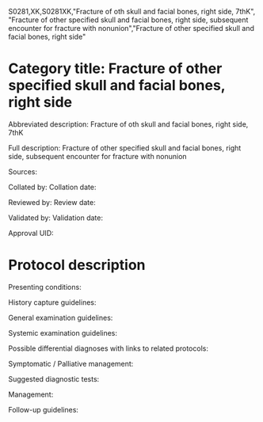 S0281,XK,S0281XK,"Fracture of oth skull and facial bones, right side, 7thK", "Fracture of other specified skull and facial bones, right side, subsequent encounter for fracture with nonunion","Fracture of other specified skull and facial bones, right side"
# Category title: Fracture of other specified skull and facial bones, right side

Abbreviated description: Fracture of oth skull and facial bones, right side, 7thK

Full description: Fracture of other specified skull and facial bones, right side, subsequent encounter for fracture with nonunion

Sources:

Collated by:
Collation date:

Reviewed by:
Review date:

Validated by:
Validation date:

Approval UID:

# Protocol description

Presenting conditions:

History capture guidelines:

General examination guidelines:

Systemic examination guidelines:

Possible differential diagnoses with links to related protocols:

Symptomatic / Palliative management:

Suggested diagnostic tests:

Management:

Follow-up guidelines:
